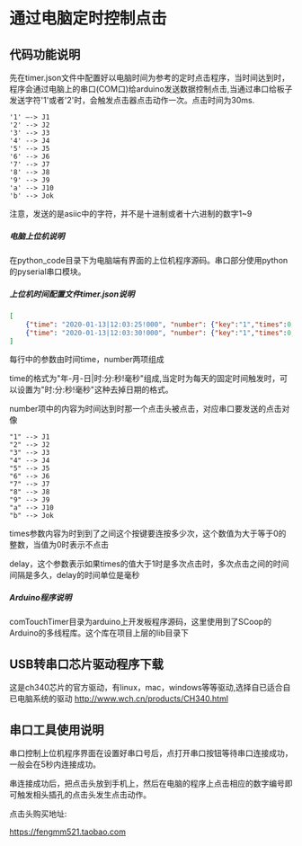 # 通过电脑定时控制点击

## 代码功能说明

先在timer.json文件中配置好以电脑时间为参考的定时点击程序，当时间达到时，程序会通过电脑上的串口(COM口)给arduino发送数据控制点击,当通过串口给板子发送字符'1'或者'2'时，会触发点击器点击动作一次。点击时间为30ms.
```
'1' —-> J1
'2' --> J2
'3' --> J3
'4' --> J4
'5' --> J5
'6' --> J6
'7' --> J7
'8' --> J8
'9' --> J9
'a' --> J10
'b' --> Jok
```

注意，发送的是asiic中的字符，并不是十进制或者十六进制的数字1~9

##### 电脑上位机说明

在python_code目录下为电脑端有界面的上位机程序源码。串口部分使用python的pyserial串口模块。

##### 上位机时间配置文件timer.json说明

``` json
[
    {"time": "2020-01-13|12:03:25!000", "number": {"key":"1","times":0,"delay":10}},
    {"time": "2020-01-13|12:03:30!000", "number": {"key":"1","times":0,"delay":10}}
]
```
每行中的参数由时间time，number两项组成

time的格式为"年-月-日|时:分:秒!毫秒"组成,当定时为每天的固定时间触发时，可以设置为"时:分:秒!毫秒"这种去掉日期的格式。

number项中的内容为时间达到时那一个点击头被点击，对应串口要发送的点击对像
```
"1" --> J1
"2" --> J2
"3" --> J3
"4" --> J4
"5" --> J5
"6" --> J6
"7" --> J7
"8" --> J8
"9" --> J9
"a" --> J10
"b" --> Jok
```
times参数内容为时到到了之间这个按键要连按多少次，这个数值为大于等于0的整数，当值为0时表示不点击

delay，这个参数表示如果times的值大于1时是多次点击时，多次点击之间的时间间隔是多久，delay的时间单位是毫秒


##### Arduino程序说明

comTouchTimer目录为arduino上开发板程序源码，这里使用到了SCoop的Arduino的多线程库。这个库在项目上层的lib目录下

## USB转串口芯片驱动程序下载

这是ch340芯片的官方驱动，有linux，mac，windows等等驱动,选择自已适合自已电脑系统的驱动
http://www.wch.cn/products/CH340.html


## 串口工具使用说明

串口控制上位机程序界面在设置好串口号后，点打开串口按钮等待串口连接成功，一般会在5秒内连接成功。

串连接成功后，把点击头放到手机上，然后在电脑的程序上点击相应的数字编号即可触发相头插孔的点击头发生点击动作。



点击头购买地址:

https://fengmm521.taobao.com
